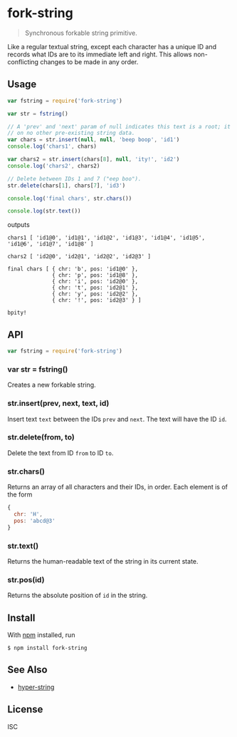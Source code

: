 # fork-string

> Synchronous forkable string primitive.

Like a regular textual string, except each character has a unique ID and records
what IDs are to its immediate left and right. This allows non-conflicting
changes to be made in any order.

## Usage

```js
var fstring = require('fork-string')

var str = fstring()

// A 'prev' and 'next' param of null indicates this text is a root; it depends
// on no other pre-existing string data.
var chars = str.insert(null, null, 'beep boop', 'id1')
console.log('chars1', chars)

var chars2 = str.insert(chars[8], null, 'ity!', 'id2')
console.log('chars2', chars2)

// Delete between IDs 1 and 7 ("eep boo").
str.delete(chars[1], chars[7], 'id3')

console.log('final chars', str.chars())

console.log(str.text())
```

outputs

```
chars1 [ 'id1@0', 'id1@1', 'id1@2', 'id1@3', 'id1@4', 'id1@5', 'id1@6', 'id1@7', 'id1@8' ]

chars2 [ 'id2@0', 'id2@1', 'id2@2', 'id2@3' ]

final chars [ { chr: 'b', pos: 'id1@0' },
              { chr: 'p', pos: 'id1@8' },
              { chr: 'i', pos: 'id2@0' },
              { chr: 't', pos: 'id2@1' },
              { chr: 'y', pos: 'id2@2' },
              { chr: '!', pos: 'id2@3' } ]

bpity!
```

## API

```js
var fstring = require('fork-string')
```

### var str = fstring()

Creates a new forkable string.

### str.insert(prev, next, text, id)

Insert text `text` between the IDs `prev` and `next`. The text will have the ID
`id`.

### str.delete(from, to)

Delete the text from ID `from` to ID `to`.

### str.chars()

Returns an array of all characters and their IDs, in order. Each element is of
the form

```js
{
  chr: 'H',
  pos: 'abcd@3'
}
```

### str.text()

Returns the human-readable text of the string in its current state.

### str.pos(id)

Returns the absolute position of `id` in the string.

## Install

With [npm](https://npmjs.org/) installed, run

```
$ npm install fork-string
```

## See Also

- [hyper-string](https://github.com/noffle/hyper-string)

## License

ISC

